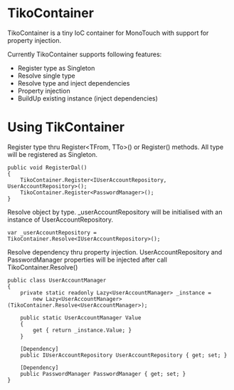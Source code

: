 TikoContainer
=============

TikoContainer is a tiny IoC container for MonoTouch with support for property injection.

Currently TikoContainer supports following features:

  * Register type as Singleton
  * Resolve single type
  * Resolve type and inject dependencies
  * Property injection
  * BuildUp existing instance (inject dependencies)

Using TikContainer
==================

Register type thru Register<TFrom, TTo>() or Register<T>() methods. All type will be registered as Singleton.

	public void RegisterDal()
	{
		TikoContainer.Register<IUserAccountRepository, UserAccountRepository>();
		TikoContainer.Register<PasswordManager>();
	}
	
Resolve object by type. _userAccountRepository will be initialised with an instance of UserAccountRepository.

	var _userAccountRepository = TikoContainer.Resolve<IUserAccountRepository>();

Resolve dependency thru property injection. UserAccountRepository and PasswordManager properties will be injected after call TikoContainer.Resolve<UserAccountManager>() 
	
    public class UserAccountManager
    {
        private static readonly Lazy<UserAccountManager> _instance = 
            new Lazy<UserAccountManager>(TikoContainer.Resolve<UserAccountManager>);

        public static UserAccountManager Value
        {
            get { return _instance.Value; }
        }

        [Dependency]
        public IUserAccountRepository UserAccountRepository { get; set; }

        [Dependency]
        public PasswordManager PasswordManager { get; set; }
    }
	



  